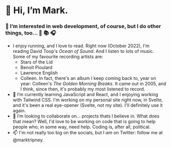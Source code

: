 # 👋 Hi, I’m Mark.
### 👀 I’m interested in web development, of course, but I do other things, too... 🏃 📚 🎧
- I enjoy running, and I love to read. Right now (October 2022), I'm reading David Toop's _Ocean of Sound_. And I listen to lots of music. Some of my favourite recording artists are:
  - Stars of the Lid
  - Benoit Pioulard
  - Lawrence English
  - Colleen. In fact, there's an album I keep coming back to, year on year: Colleen's _The Golden Morning Breaks_. It came out in 2005, and I think, since then, it's probably my most listened to record.
- 🌱 I’m currently learning JavaScript and React, and I enjoying working with Tailwind CSS. I'm working on my personal site right now, in Svelte, and it's been a real eye-opener (Svelte, not my site). I'll definitely use it again.
- 💞️ I’m looking to collaborate on... projects thats I believe in. What does that mean? Well, I'd love to be working on code that is going to help people who, in some way, need help. Coding is, after all, political.
- 📫 I'm not really too big on the socials, but I _am_ on Twitter: follow me at @marktripney.

<!---
mtripney/mtripney is a ✨ special ✨ repository because its `README.md` (this file) appears on your GitHub profile.
You can click the Preview link to take a look at your changes.
--->
